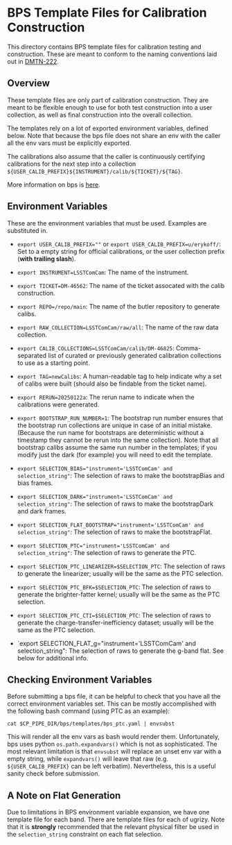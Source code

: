 BPS Template Files for Calibration Construction
===============================================

This directory contains BPS template files for calibration testing and
construction. These are meant to conform to the naming conventions laid out in
[DMTN-222](https://dmtn-222.lsst.io).

Overview
--------

These template files are only part of calibration construction. They are meant
to be flexible enough to use for both test construction into a user collection,
as well as final construction into the overall collection.

The templates rely on a lot of exported environment variables, defined
below. Note that because the bps file does not share an env with the caller all
the env vars must be explicitly exported.

The calibrations also assume that the caller is continuously certifying
calibrations for the next step into a collection
`${USER_CALIB_PREFIX}${INSTRUMENT}/calib/${TICKET}/${TAG}`.

More information on bps is [here](https://pipelines.lsst.io/modules/lsst.ctrl.bps/quickstart.html).

Environment Variables
---------------------

These are the environment variables that must be used. Examples are substituted in.

* `export USER_CALIB_PREFIX=""` or `export USER_CALIB_PREFIX=u/erykoff/`: Set to a empty string for official calibrations, or the user collection prefix (**with trailing slash**).
* `export INSTRUMENT=LSSTComCam`: The name of the instrument.
* `export TICKET=DM-46562`: The name of the ticket assocated with the calib construction.
* `export REPO=/repo/main`: The name of the butler repository to generate calibs.
* `export RAW_COLLECTION=LSSTComCam/raw/all`: The name of the raw data collection.
* `export CALIB_COLLECTIONS=LSSTComCam/calib/DM-46825`: Comma-separated list of curated or previously generated calibration collections to use as a starting point.
* `export TAG=newCalibs`: A human-readable tag to help indicate why a set of calibs were built (should also be findable from the ticket name).
* `export RERUN=20250122a`: The rerun name to indicate when the calibrations were generated.
* `export BOOTSTRAP_RUN_NUMBER=1`: The bootstrap run number ensures that the bootstrap run collections are unique in case of an initial mistake. (Because the run name for bootstraps are deterministic without a timestamp they cannot be rerun into the same collection). Note that all bootstrap calibs assume the same run number in the templates; if you modify just the dark (for example) you will need to edit the template.

* `export SELECTION_BIAS="instrument='LSSTComCam' and selection_string"`: The selection of raws to make the bootstrapBias and bias frames.
* `export SELECTION_DARK="instrument='LSSTComCam' and selection_string"`: The selection of raws to make the bootstrapDark and dark frames.
* `export SELECTION_FLAT_BOOTSTRAP="instrument='LSSTComCam' and selection_string"`: The selection of raws to make the bootstrapFlat.
* `export SELECTION_PTC="instrument='LSSTComCam' and selection_string"`: The selection of raws to generate the PTC.
* `export SELECTION_PTC_LINEARIZER=$SELECTION_PTC`: The selection of raws to generate the linearizer; usually will be the same as the PTC selection.
* `export SELECTION_PTC_BFK=$SELECTION_PTC`: The selection of raws to generate the brighter-fatter kernel; usually will be the same as the PTC selection.
* `export SELECTION_PTC_CTI=$SELECTION_PTC`: The selection of raws to generate the charge-transfer-inefficiency dataset; usually will be the same as the PTC selection.
* `export SELECTION_FLAT_g="instrument='LSSTComCam' and selection_string": The selection of raws to generate the g-band flat. See below for additional info.

Checking Environment Variables
------------------------------

Before submitting a bps file, it can be helpful to check that you have all the
correct environment variables set.  This can be mostly accomplished with the
following bash command (using PTC as an example):

```
cat $CP_PIPE_DIR/bps/templates/bps_ptc.yaml | envsubst
```

This will render all the env vars as bash would render them. Unfortunately, bps
uses python `os.path.expandvars()` which is not as sophisticated. The most
relevant limitation is that `envsubst` will replace an unset env var with a
empty string, while `expandvars()` will leave that raw
(e.g. `${USER_CALIB_PREFIX}` can be left verbatim). Nevertheless, this is a
useful sanity check before submission.


A Note on Flat Generation
-------------------------

Due to limitations in BPS environment variable expansion, we have one template
file for each band. There are template files for each of ugrizy. Note that it is
**strongly** recommended that the relevant physical filter be used in the
`selection_string` constraint on each flat selection.
